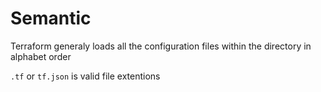# Semantic

Terraform generaly loads all the configuration files within the directory in alphabet order

`.tf` or `tf.json` is valid file extentions